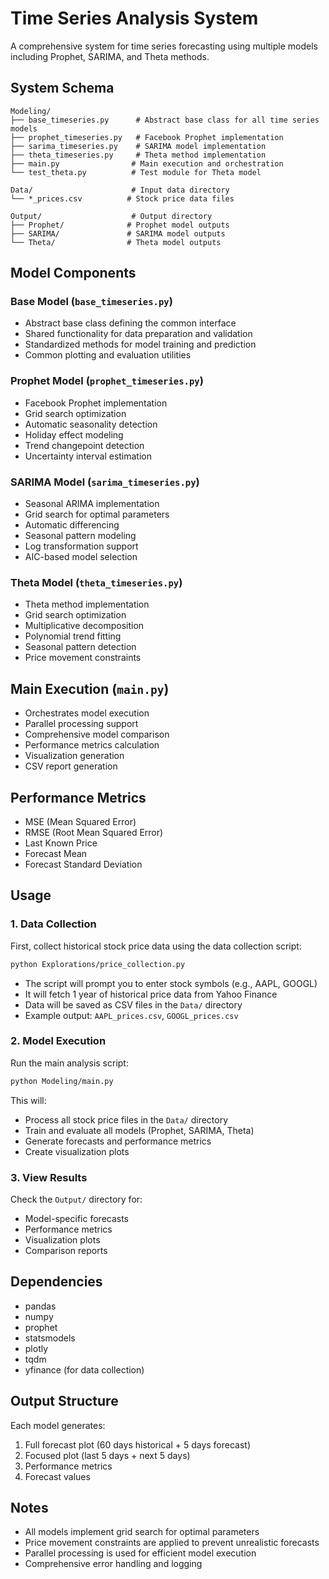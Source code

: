 # Time Series Analysis System

A comprehensive system for time series forecasting using multiple models including Prophet, SARIMA, and Theta methods.

## System Schema

```
Modeling/
├── base_timeseries.py      # Abstract base class for all time series models
├── prophet_timeseries.py   # Facebook Prophet implementation
├── sarima_timeseries.py    # SARIMA model implementation
├── theta_timeseries.py     # Theta method implementation
├── main.py                # Main execution and orchestration
└── test_theta.py          # Test module for Theta model

Data/                      # Input data directory
└── *_prices.csv          # Stock price data files

Output/                    # Output directory
├── Prophet/              # Prophet model outputs
├── SARIMA/               # SARIMA model outputs
└── Theta/                # Theta model outputs
```

## Model Components

### Base Model (`base_timeseries.py`)
- Abstract base class defining the common interface
- Shared functionality for data preparation and validation
- Standardized methods for model training and prediction
- Common plotting and evaluation utilities

### Prophet Model (`prophet_timeseries.py`)
- Facebook Prophet implementation
- Grid search optimization
- Automatic seasonality detection
- Holiday effect modeling
- Trend changepoint detection
- Uncertainty interval estimation

### SARIMA Model (`sarima_timeseries.py`)
- Seasonal ARIMA implementation
- Grid search for optimal parameters
- Automatic differencing
- Seasonal pattern modeling
- Log transformation support
- AIC-based model selection

### Theta Model (`theta_timeseries.py`)
- Theta method implementation
- Grid search optimization
- Multiplicative decomposition
- Polynomial trend fitting
- Seasonal pattern detection
- Price movement constraints

## Main Execution (`main.py`)
- Orchestrates model execution
- Parallel processing support
- Comprehensive model comparison
- Performance metrics calculation
- Visualization generation
- CSV report generation

## Performance Metrics
- MSE (Mean Squared Error)
- RMSE (Root Mean Squared Error)
- Last Known Price
- Forecast Mean
- Forecast Standard Deviation

## Usage

### 1. Data Collection
First, collect historical stock price data using the data collection script:
```bash
python Explorations/price_collection.py
```
- The script will prompt you to enter stock symbols (e.g., AAPL, GOOGL)
- It will fetch 1 year of historical price data from Yahoo Finance
- Data will be saved as CSV files in the `Data/` directory
- Example output: `AAPL_prices.csv`, `GOOGL_prices.csv`

### 2. Model Execution
Run the main analysis script:
```bash
python Modeling/main.py
```
This will:
- Process all stock price files in the `Data/` directory
- Train and evaluate all models (Prophet, SARIMA, Theta)
- Generate forecasts and performance metrics
- Create visualization plots

### 3. View Results
Check the `Output/` directory for:
- Model-specific forecasts
- Performance metrics
- Visualization plots
- Comparison reports

## Dependencies
- pandas
- numpy
- prophet
- statsmodels
- plotly
- tqdm
- yfinance (for data collection)

## Output Structure
Each model generates:
1. Full forecast plot (60 days historical + 5 days forecast)
2. Focused plot (last 5 days + next 5 days)
3. Performance metrics
4. Forecast values

## Notes
- All models implement grid search for optimal parameters
- Price movement constraints are applied to prevent unrealistic forecasts
- Parallel processing is used for efficient model execution
- Comprehensive error handling and logging
